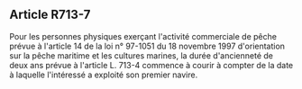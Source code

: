 Article R713-7
----
Pour les personnes physiques exerçant l'activité commerciale de pêche prévue à
l'article 14 de la loi n° 97-1051 du 18 novembre 1997 d'orientation sur la pêche
maritime et les cultures marines, la durée d'ancienneté de deux ans prévue à
l'article L. 713-4 commence à courir à compter de la date à laquelle l'intéressé
a exploité son premier navire.
